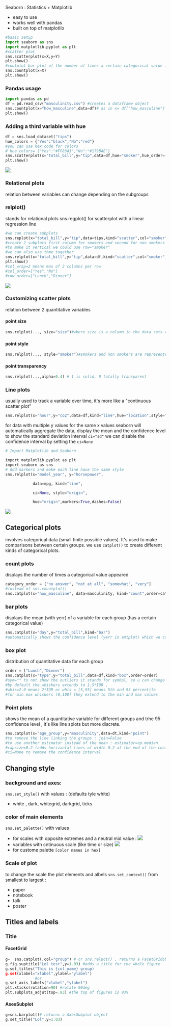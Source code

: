 Seaborn : Statistics + Matplotlib
- easy to use
- works well with pandas
- built on top of matplotlib
```python
#basic setup
import seaborn as sns
import matplotlib.pyplot as plt
#scatter plot
sns.scatterplot(x=X,y=Y)
plt.show()
#coutplot bar plot of the number of times a certain categorical value is in the data
sns.countplot(x=X)
plt.show()
```

### Pandas usage
```python
import pandas as pd
df = pd.read_csv("masculinity.csv") #creates a dataframe object
sns.countplot(x="how_masculine",data=df)# as in x= df["how_masculine"]
plt.show()
```

### Adding a third variable with hue
```python
df = sns.load_dataset("tips")
hue_colors = {"Yes":"black","No":"red"}
#you can use hex code for colors 
# hue_colors= {"Yes":"#FF8343","No":"#179BAE"}
sns.scatterplot(x="total_bill",y="tip",data=df,hue="smoker",hue_order=["No","Yes"])
plt.show()
```
![](Pasted%20image%2020240805143544.png)
### Relational plots
relation between variables can change depending on the subgroups 
### relplot()
stands for relational plots 
sns.regplot() for scatterplot with a linear regression line
```python
#we can create subplots 
sns.replot(x="total_bill",y="tip",data=tips,kind="scatter",col="smoker")
#create 2 subplots first column for smokers and second for non smokers
#to make it vertical we could use row="smoker"
#we can also use thme together
sns.relplot(x="total_bill",y="tip",data=df,kind="scatter",col="smoker",row="time")
plt.show()
#col_wrap=2 means max of 2 columns per row
#col_order=["Yes","No"]
#row_order=["Lunch","Dinner"]
```
![](Pasted%20image%2020240805145101.png)
### Customizing scatter plots 
relation between 2 quantitative variables
#### point size
```python
sns.relplot(..., size="size")#where size is a column in the data sets representing the number of people

```
#### point style
```python
sns.relplot(..., style="smoker")#smokers and non smokers are represented wityh different symbols
```
#### point transparency
```python
sns.relplot(...,alpha=0.4) # 1 is solid, 0 totally transparent
```

### Line plots
usually used to track a variable over time, it's more like a "continuous scatter plot"
```python
sns.relplot(x="hour",y="co2",data=df,kind="line",hue="location",style="location",markers=True)#dashes=False for no dashed lines 
```
for data with multiple y values for the same x values seaborn will automatically aggregate the data, display the mean and the confidence level
to show the standard deviation interval 
`ci="sd"`
we can disable the confidence interval by setting the `ci=None`
```python
# Import Matplotlib and Seaborn

import matplotlib.pyplot as plt
import seaborn as sns
# Add markers and make each line have the same style
sns.relplot(x="model_year", y="horsepower", 

            data=mpg, kind="line", 

            ci=None, style="origin", 

            hue="origin",markers=True,dashes=False)
```
![](Pasted%20image%2020240805175721.png)
## Categorical plots 
involves categorical data (small finite possible values).
It's used to make comparisons between certain groups.
we use
`catplot()` to create different kinds of categorical plots.
### count plots
displays the number of times a categorical value appeared
```python
category_order = ["no answer", "not at all", "somewhat", "very"]
#instead of sns.countplot()
sns.catplot(x="how_masculine", data=masculinity, kind="count",order=category_order)
```
### bar plots
displays the mean (with yerr) of a variable for each group (has a certain categorical value)
```python
sns.catplot(x="day",y="total_bill",kind="bar")
#automatically shows the confidence level (yerr in amtplot) which we cand siable with ci=None
```
### box plot
distribution of quantitative data for each group
```python
order = ["Lunch","Dinner"]
sns.catplot(x="type",y="total_bill",data=df,kind="box",order=order)
#sym="" to not show the outliers it stands for symbol, so u can change the outliers symbols to "o" or" "x" etc..
#by default the whiskers extends to 1.5*IQR ,
#whis=2.0 means 2*IQR or whis = [5,95] means 5th and 95 percentile
#for min max whiskers [0,100] they extend to the min and max values 


```

### Point plots
shows the mean of a quantitative variable for different groups and trhe 95 confidence level , it's like line splots but more discrete.

```python
sns.catplot(x="age_group",y="masculinity",data=dt,kind="point")
#to remove the line linking the groups : join=False
#to use another estimator instead of the mean : estimator=np.median
#capsize=0.2 (adds horizantal lines of width 0.2 at the end of the confidence level)
#ci=None to remove the confidence interval
```

## Changing style
### background and axes:
`sns.set_style()` with values : (defaults tyle white)
- white , dark, whitegrid, darkgrid, ticks
### color of main elements 
`sns.set_palette()` with values 
- for scales with opposite extremes and a neutral mid value : ![](Pasted%20image%2020240805183806.png)
- variables with cntinuous scale (like time or size) ![](Pasted%20image%2020240805183918.png)
- for custome palette `[color names in hex]`
### Scale of plot
to change the scale the plot elements and albels 
`sns.set_context()` from smallest to largest : 
- paper
- notebook
- talk
- poster

## Titles and labels
### Title
#### FacetGrid
```python
g=  sns.catplot(,col="group") # or sns.relpot() , returns a FacetGridobject (can make mutiple plots) ,multple columns 
g.fig.suptitle("Lol test",y=1.03) #adds a title for the whole figure 
g.set_titles("This is {col_name} group)
g.set(xlabel="xlabel",ylabel="ylabel") 
			 #or
g.set_axis_labels("xlabel","ylabel")
plt.xticks(rotation=90) #rotate 90deg
plt.subplots_adjut(top=.93) #the top of figures is 93%
```
#### AxesSubplot
```python
g=sns.barplot()# returns a AxesSubplot object
g.set_title("Lol",y=1.03)

```